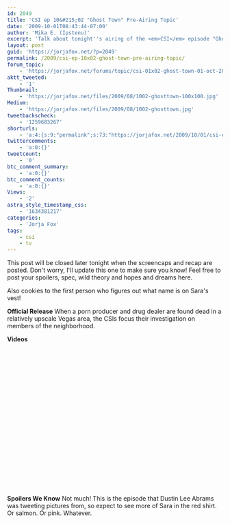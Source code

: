 ```yaml
---
id: 2049
title: 'CSI ep 10&#215;02 "Ghost Town" Pre-Airing Topic'
date: '2009-10-01T08:43:44-07:00'
author: 'Mika E. (Ipstenu)'
excerpt: 'Talk about tonight''s airing of the <em>CSI</em> episode "Ghost Town" here! When screencaps and a recap are up later tonight, it will be closed. Can anyone make out what name is on Sara''s vest?'
layout: post
guid: 'https://jorjafox.net/?p=2049'
permalink: /2009/csi-ep-10x02-ghost-town-pre-airing-topic/
forum_topic:
    - 'https://jorjafox.net/forums/topic/csi-01x02-ghost-town-01-oct-2009'
aktt_tweeted:
    - '1'
Thumbnail:
    - 'https://jorjafox.net/files/2009/08/1002-ghosttown-100x100.jpg'
Medium:
    - 'https://jorjafox.net/files/2009/08/1002-ghosttown.jpg'
tweetbackscheck:
    - '1259683267'
shorturls:
    - 'a:4:{s:9:"permalink";s:73:"https://jorjafox.net/2009/10/01/csi-ep-10x02-ghost-town-pre-airing-topic/";s:7:"tinyurl";s:26:"http://tinyurl.com/yak98vd";s:4:"isgd";s:18:"http://is.gd/533B4";s:5:"bitly";s:20:"http://bit.ly/1adiWM";}'
twittercomments:
    - 'a:0:{}'
tweetcount:
    - '0'
btc_comment_summary:
    - 'a:0:{}'
btc_comment_counts:
    - 'a:0:{}'
Views:
    - '2'
astra_style_timestamp_css:
    - '1634381217'
categories:
    - 'Jorja Fox'
tags:
    - csi
    - tv
---
```


This post will be closed later tonight when the screencaps and recap are posted. Don't worry, I'll update this one to make sure you know!  Feel free to post your spoilers, spec, wild theory and hopes and dreams here.

Also cookies to the first person who figures out what name is on Sara's vest!

**Official Release**
When a porn producer and drug dealer are found dead in a relatively upscale Vegas area, the CSIs focus their investigation on members of the neighborhood.

**Videos**
<object width="560" height="340"><param name="movie" value="http://www.youtube.com/v/jSsOSIS42Ck&hl=en&fs=1&"></param><param name="allowFullScreen" value="true"></param><param name="allowscriptaccess" value="always"></param><embed src="http://www.youtube.com/v/jSsOSIS42Ck&hl=en&fs=1&" type="application/x-shockwave-flash" allowscriptaccess="always" allowfullscreen="true" width="560" height="340"></embed></object>

**Spoilers We Know**
Not much! This is the episode that Dustin Lee Abrams was tweeting pictures from, so expect to see more of Sara in the red shirt. Or salmon. Or pink. Whatever.
